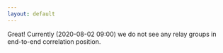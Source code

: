 ```yaml
---
layout: default
---
```



Great! Currently (2020-08-02 09:00) we do not see any relay groups
in end-to-end correlation position.
